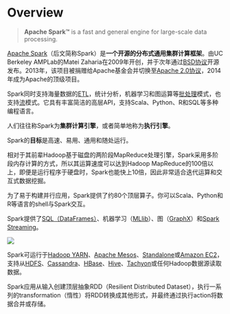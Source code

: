 # Overview

> **Apache Spark™** is a fast and general engine for large-scale data processing.

[Apache Spark](http://spark.apache.org/)（后文简称Spark）是**一个开源的分布式通用集群计算框架**。由UC Berkeley AMPLab的Matei Zaharia在2009年开创，并于次年通过[BSD协议](https://en.wikipedia.org/wiki/BSD_licenses)开源发布。2013年，该项目被捐赠给Apache基金会并切换至[Apache 2.0协议](https://en.wikipedia.org/wiki/Apache_License)，2014年成为Apache的顶级项目。

Spark同时支持海量数据的[ETL](https://en.wikipedia.org/wiki/Extract,_transform,_load)，统计分析，机器学习和图运算等[批处理](https://en.wikipedia.org/wiki/Batch_processing)模式，也支持[流](https://en.wikipedia.org/wiki/Stream_processing)模式。它具有丰富简洁的高层API，支持Scala、Python、R和SQL等多种编程语言。

人们往往称Spark为**集群计算引擎**，或者简单地称为**执行引擎**。

Spark的**目标**是高速、易用、通用和随处运行。

相对于其前辈Hadoop基于磁盘的两阶段MapReduce处理引擎，Spark采用多阶段内存计算的方式，所以其运算速度可以达到Hadoop MapReduce的100倍以上，即便是运行程序于硬盘时，Spark也能快上10倍，因此非常适合迭代运算和交互式数据挖掘。

为了易于构建并行应用，Spark提供了约80个顶层算子。你可以Scala、Python和R等语言的shell与Spark交互。

Spark提供了[SQL（DataFrames）](http://spark.apache.org/sql/)、机器学习（[MLlib](http://spark.apache.org/mllib/)）、图（[GraphX](http://spark.apache.org/graphx/)）和[Spark Streaming](http://spark.apache.org/streaming/)。

![](http://spark.apache.org/images/spark-stack.png)


Spark可运行于[Hadoop YARN](http://hadoop.apache.org/docs/current/hadoop-yarn/hadoop-yarn-site/index.html)、[Apache Mesos](http://mesos.apache.org/)、[Standalone](http://spark.apache.org/docs/latest/spark-standalone.html)或[Amazon EC2](http://spark.apache.org/docs/latest/ec2-scripts.html)，支持从[HDFS](http://hadoop.apache.org/docs/stable/hadoop-project-dist/hadoop-hdfs/HdfsUserGuide.html)、[Cassandra](http://cassandra.apache.org/)、[HBase](http://hbase.apache.org/)、[Hive](http://hive.apache.org/)、[Tachyon](http://tachyon-project.org/)或任何Hadoop数据源读取数据。


Spark应用从输入创建顶层抽象RDD（Resilient Distributed Dataset），执行一系列的transformation（惰性）将RDD转换成其他形式，并最终通过执行action将数据合并或存储。











